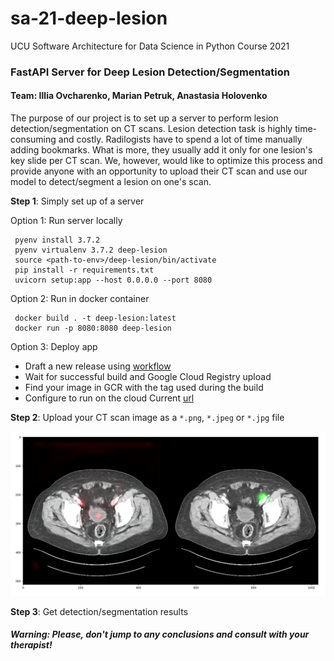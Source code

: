 # sa-21-deep-lesion
UCU Software Architecture for Data Science in Python Course 2021

### FastAPI Server for Deep Lesion Detection/Segmentation

#### Team: Illia Ovcharenko, Marian Petruk, Anastasia Holovenko

The purpose of our project is to set up a server to perform lesion detection/segmentation on CT scans.
Lesion detection task is highly time-consuming and costly. Radilogists have to spend a lot of time
manually adding bookmarks. What is more, they usually add it only for one lesion's key slide per CT scan.
We, however, would like to optimize this process and provide anyone with an opportunity to upload their CT scan
and use our model to detect/segment a lesion on one's scan.

**Step 1**: Simply set up of a server

Option 1: Run server locally
```
 pyenv install 3.7.2 
 pyenv virtualenv 3.7.2 deep-lesion
 source <path-to-env>/deep-lesion/bin/activate
 pip install -r requirements.txt
 uvicorn setup:app --host 0.0.0.0 --port 8080
```

Option 2: Run in docker container
```
 docker build . -t deep-lesion:latest
 docker run -p 8080:8080 deep-lesion
```

Option 3: Deploy app
* Draft a new release using [workflow](https://github.com/aholovenko/sa-21-deep-lesion/releases/new)
* Wait for successful build and Google Cloud Registry upload
* Find your image in GCR with the tag used during the build
* Configure to run on the cloud
Current [url](https://deep-lesion-service-642qcpnmbq-ue.a.run.app)

**Step 2**: Upload your CT scan image as a `*.png`, `*.jpeg` or `*.jpg` file

![output](images/segmentation-example.png)

**Step 3**: Get detection/segmentation results

##### Warning: Please, don't jump to any conclusions and consult with your therapist! 
